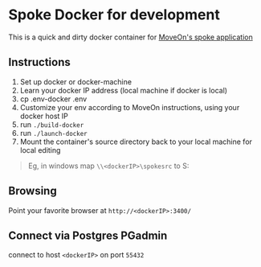 # Spoke Docker for development

This is a quick and dirty docker container for [MoveOn's spoke application](https://github.com/MoveOnOrg/Spoke)

## Instructions

1. Set up docker or docker-machine
2. Learn your docker IP address (local machine if docker is local)
2. cp .env-docker .env
3. Customize your env according to MoveOn instructions, using your docker host IP
4. run `./build-docker`
5. run `./launch-docker`
6. Mount the container's source directory back to your local machine for local editing
> Eg, in windows map `\\<dockerIP>\spokesrc` to S:

## Browsing

Point your favorite browser at `http://<dockerIP>:3400/`

## Connect via Postgres PGadmin

connect to host `<dockerIP>` on port `55432`




